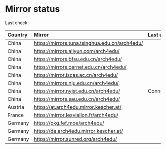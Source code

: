 <script src="./time.js"></script>
# Mirror status
Last check: <script type="text/javascript">localize(1718817569.456454);</script>

|Country|Mirror|Last update|
|:------|:-----|:----------|
|China|https://mirrors.tuna.tsinghua.edu.cn/arch4edu/|<script type="text/javascript">localize(1718778984);</script>|
|China|https://mirrors.aliyun.com/arch4edu/|<script type="text/javascript">localize(1718778984);</script>|
|China|https://mirrors.bfsu.edu.cn/arch4edu/|<script type="text/javascript">localize(1718778984);</script>|
|China|https://mirrors.cernet.edu.cn/arch4edu/|<script type="text/javascript">localize(1718778984);</script>|
|China|https://mirror.iscas.ac.cn/arch4edu/|<script type="text/javascript">localize(1718778984);</script>|
|China|https://mirrors.nju.edu.cn/arch4edu/|<script type="text/javascript">localize(1718735686);</script>|
|China|https://mirror.nyist.edu.cn/arch4edu/|ConnectionError|
|China|https://mirrors.sau.edu.cn/arch4edu/|<script type="text/javascript">localize(1718778984);</script>|
|Austria|https://at.arch4edu.mirror.kescher.at/|<script type="text/javascript">localize(1718778984);</script>|
|France|https://mirror.lesviallon.fr/arch4edu/|<script type="text/javascript">localize(1718778984);</script>|
|Germany|https://pkg.fef.moe/arch4edu/|<script type="text/javascript">localize(1718778984);</script>|
|Germany|https://de.arch4edu.mirror.kescher.at/|<script type="text/javascript">localize(1718778984);</script>|
|Germany|https://mirror.sunred.org/arch4edu/|<script type="text/javascript">localize(1718778984);</script>|

<script src="./tablefilter/tablefilter.js"></script>
<script src="./table.js"></script>